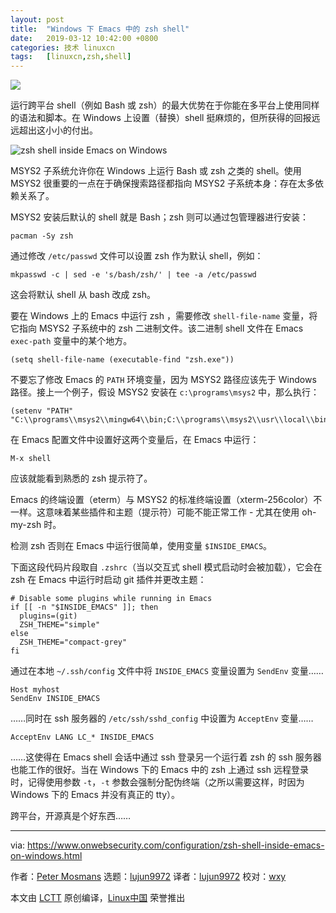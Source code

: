 ```yaml
---
layout: post
title:	"Windows 下 Emacs 中的 zsh shell"
date:	2019-03-12 10:42:00 +0800 
categories:	技术 linuxcn 
tags:	[linuxcn,zsh,shell]
---
```



![](/Asserts/Images//attachment/album/201903/12/104236yuzuuurhp8zr1h13.jpg)


运行跨平台 shell（例如 Bash 或 zsh）的最大优势在于你能在多平台上使用同样的语法和脚本。在 Windows 上设置（替换）shell 挺麻烦的，但所获得的回报远远超出这小小的付出。


![zsh shell inside Emacs on Windows](/Asserts/Images//attachment/album/201903/12/104246ofgp099aw0f06z1p.png)


MSYS2 子系统允许你在 Windows 上运行 Bash 或 zsh 之类的 shell。使用 MSYS2 很重要的一点在于确保搜索路径都指向 MSYS2 子系统本身：存在太多依赖关系了。


MSYS2 安装后默认的 shell 就是 Bash；zsh 则可以通过包管理器进行安装：



```
pacman -Sy zsh
```

通过修改 `/etc/passwd` 文件可以设置 zsh 作为默认 shell，例如：



```
mkpasswd -c | sed -e 's/bash/zsh/' | tee -a /etc/passwd
```

这会将默认 shell 从 bash 改成 zsh。


要在 Windows 上的 Emacs 中运行 zsh ，需要修改 `shell-file-name` 变量，将它指向 MSYS2 子系统中的 zsh 二进制文件。该二进制 shell 文件在 Emacs `exec-path` 变量中的某个地方。



```
(setq shell-file-name (executable-find "zsh.exe"))
```

不要忘了修改 Emacs 的 `PATH` 环境变量，因为 MSYS2 路径应该先于 Windows 路径。接上一个例子，假设 MSYS2 安装在 `c:\programs\msys2` 中，那么执行：



```
(setenv "PATH" "C:\\programs\\msys2\\mingw64\\bin;C:\\programs\\msys2\\usr\\local\\bin;C:\\programs\\msys2\\usr\\bin;C:\\Windows\\System32;C:\\Windows")
```

在 Emacs 配置文件中设置好这两个变量后，在 Emacs 中运行：



```
M-x shell
```

应该就能看到熟悉的 zsh 提示符了。


Emacs 的终端设置（eterm）与 MSYS2 的标准终端设置（xterm-256color）不一样。这意味着某些插件和主题（提示符）可能不能正常工作 - 尤其在使用 oh-my-zsh 时。


检测 zsh 否则在 Emacs 中运行很简单，使用变量 `$INSIDE_EMACS`。


下面这段代码片段取自 `.zshrc`（当以交互式 shell 模式启动时会被加载），它会在 zsh 在 Emacs 中运行时启动 git 插件并更改主题：



```
# Disable some plugins while running in Emacs
if [[ -n "$INSIDE_EMACS" ]]; then
  plugins=(git)
  ZSH_THEME="simple"
else
  ZSH_THEME="compact-grey"
fi
```

通过在本地 `~/.ssh/config` 文件中将 `INSIDE_EMACS` 变量设置为 `SendEnv` 变量……



```
Host myhost
SendEnv INSIDE_EMACS
```

……同时在 ssh 服务器的 `/etc/ssh/sshd_config` 中设置为 `AcceptEnv` 变量……



```
AcceptEnv LANG LC_* INSIDE_EMACS
```

……这使得在 Emacs shell 会话中通过 ssh 登录另一个运行着 zsh 的 ssh 服务器也能工作的很好。当在 Windows 下的 Emacs 中的 zsh 上通过 ssh 远程登录时，记得使用参数 `-t`，`-t` 参数会强制分配伪终端（之所以需要这样，时因为 Windows 下的 Emacs 并没有真正的 tty）。


跨平台，开源真是个好东西……




---


via: <https://www.onwebsecurity.com/configuration/zsh-shell-inside-emacs-on-windows.html>


作者：[Peter Mosmans](https://www.onwebsecurity.com/) 选题：[lujun9972](https://github.com/lujun9972) 译者：[lujun9972](https://github.com/lujun9972) 校对：[wxy](https://github.com/wxy)


本文由 [LCTT](https://github.com/LCTT/TranslateProject) 原创编译，[Linux中国](https://linux.cn/) 荣誉推出
